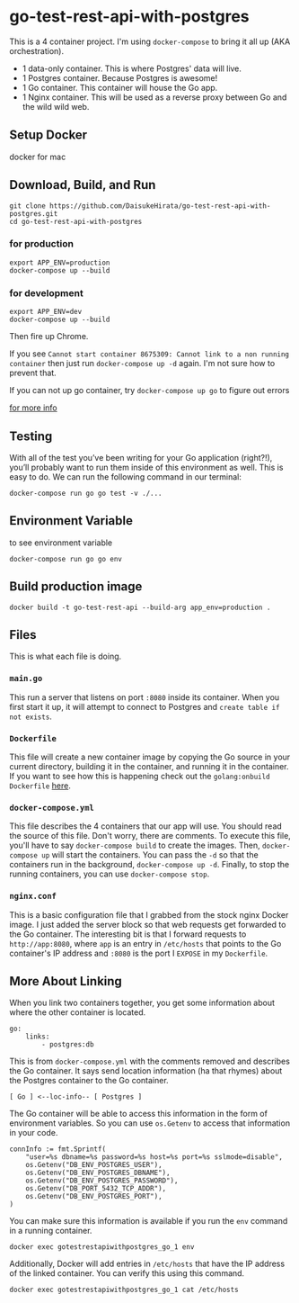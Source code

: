 # go-test-rest-api-with-postgres
This is a 4 container project. I'm using `docker-compose` to bring it all up
(AKA orchestration).

* 1 data-only container. This is where Postgres' data will live.
* 1 Postgres container. Because Postgres is awesome!
* 1 Go container. This container will house the Go app.
* 1 Nginx container. This will be used as a reverse proxy between Go and the
wild wild web.

## Setup Docker

docker for mac

## Download, Build, and Run

```
git clone https://github.com/DaisukeHirata/go-test-rest-api-with-postgres.git
cd go-test-rest-api-with-postgres
```

### for production
```
export APP_ENV=production
docker-compose up --build
```

### for development
```
export APP_ENV=dev
docker-compose up --build
```

Then fire up Chrome.

If you see
`Cannot start container 8675309: Cannot link to a non running container` then
just run `docker-compose up -d` again. I'm not sure how to prevent that.

If you can not up go container, 
try `docker-compose up go` to figure out errors

[for more info](https://medium.com/@McMenemy/godorp-docker-compose-for-development-and-production-e37fe0a58d61)

## Testing
With all of the test you’ve been writing for your Go application (right?!), you’ll probably want to run them inside of this environment as well. This is easy to do. We can run the following command in our terminal:
```
docker-compose run go go test -v ./...
```

## Environment Variable
to see environment variable
```
docker-compose run go go env 
```

## Build production image
```
docker build -t go-test-rest-api --build-arg app_env=production . 
```

## Files
This is what each file is doing.

### `main.go`
This run a server that listens on port `:8080` inside its container. When you
first start it up, it will attempt to connect to Postgres and
`create table if not exists`. 

### `Dockerfile`
This file will create a new container image by copying the Go source in your
current directory, building it in the container, and running it in the
container. If you want to see how this is happening check out the
`golang:onbuild` `Dockerfile`
[here].

### `docker-compose.yml`
This file describes the 4 containers that our app will use. You should read the
source of this file. Don't worry, there are comments. To execute this file,
you'll have to say `docker-compose build` to create the images. Then,
`docker-compose up` will start the containers. You can pass the `-d` so that
the containers run in the background, `docker-compose up -d`. Finally, to stop
the running containers, you can use `docker-compose stop`.

### `nginx.conf`
This is a basic configuration file that I grabbed from the stock nginx Docker
image. I just added the server block so that web requests get forwarded to
the Go container. The interesting bit is that I forward requests to
`http://app:8080`, where `app` is an entry in `/etc/hosts` that points to the
Go container's IP address and `:8080` is the port I `EXPOSE` in my
`Dockerfile`.

## More About Linking
When you link two containers together, you get some information about where the
other container is located.

```
go:
    links:
        - postgres:db
```

This is from `docker-compose.yml` with the comments removed and describes the
Go container. It says send location information (ha that rhymes) about the
Postgres container to the Go container.

```
[ Go ] <--loc-info-- [ Postgres ]
```

The Go container will be able to access this information in the form of
environment variables. So you can use `os.Getenv` to access that information in
your code.

```
connInfo := fmt.Sprintf(
	"user=%s dbname=%s password=%s host=%s port=%s sslmode=disable",
	os.Getenv("DB_ENV_POSTGRES_USER"),
	os.Getenv("DB_ENV_POSTGRES_DBNAME"),
	os.Getenv("DB_ENV_POSTGRES_PASSWORD"),
	os.Getenv("DB_PORT_5432_TCP_ADDR"),
	os.Getenv("DB_ENV_POSTGRES_PORT"),
)
```

You can make sure this information is available if you run the `env` command
in a running container.

```
docker exec gotestrestapiwithpostgres_go_1 env
```

Additionally, Docker will add entries in `/etc/hosts` that have the IP address
of the linked container. You can verify this using this command.

```
docker exec gotestrestapiwithpostgres_go_1 cat /etc/hosts
```

[here]: (https://github.com/docker-library/golang/blob/396f40c6188614c7acd6d8299a0ea71030a056a6/1.4/onbuild/Dockerfile)
